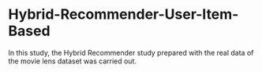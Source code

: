 # Hybrid-Recommender-User-Item-Based



In this study, the Hybrid Recommender study prepared with the real data of the movie lens dataset was carried out.

